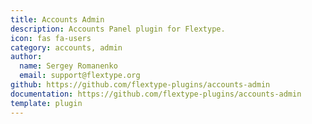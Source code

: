 ```yaml
---
title: Accounts Admin
description: Accounts Panel plugin for Flextype.
icon: fas fa-users
category: accounts, admin
author:
  name: Sergey Romanenko
  email: support@flextype.org
github: https://github.com/flextype-plugins/accounts-admin
documentation: https://github.com/flextype-plugins/accounts-admin
template: plugin
---
```


